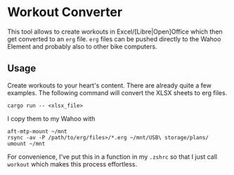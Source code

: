 # Workout Converter

This tool allows to create workouts in Excel/[Libre|Open]Office which then get 
converted to an `erg` file. `erg` files can be pushed directly to the Wahoo 
Element and probably also to other bike computers.

## Usage

Create workouts to your heart's content. There are already quite a few examples.
The following command will convert the XLSX sheets to erg files.

```
cargo run -- <xlsx_file>
```

I copy them to my Wahoo with 
```
aft-mtp-mount ~/mnt
rsync -av -P /path/to/erg/files>/*.erg ~/mnt/USB\ storage/plans/
umount ~/mnt
```

For convenience, I've put this in a function in my ``.zshrc`` so that I just 
call ``workout`` which makes this process effortless.
